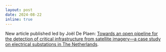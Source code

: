 ```yaml
---
layout: post
date: 2024-08-22
inline: true
---
```


New article published led by Joël De Plaen: [Towards an open pipeline for the detection of critical infrastructure from satellite imagery—a case study on electrical substations in The Netherlands](https://iopscience.iop.org/article/10.1088/2634-4505/ad63c9).